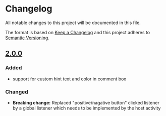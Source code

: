 # Changelog
All notable changes to this project will be documented in this file.

The format is based on [Keep a Changelog](http://keepachangelog.com/en/1.0.0/)
and this project adheres to [Semantic Versioning](http://semver.org/spec/v2.0.0.html).

## [2.0.0]
### Added
- support for custom hint text and color in comment box

### Changed
- **Breaking change:** Replaced "positive/nagative button" clicked listener by a global listener which needs to be implemented by the host activity

[2.0.0]: https://github.com/stepstone-tech/android-material-app-rating/compare/v1.2.0...v2.0.0